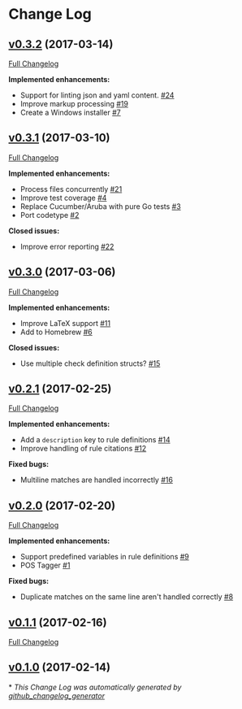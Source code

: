 # Change Log

## [v0.3.2](https://github.com/ValeLint/vale/tree/v0.3.2) (2017-03-14)
[Full Changelog](https://github.com/ValeLint/vale/compare/v0.3.1...v0.3.2)

**Implemented enhancements:**

- Support for linting json and yaml content.  [\#24](https://github.com/ValeLint/vale/issues/24)
- Improve markup processing [\#19](https://github.com/ValeLint/vale/issues/19)
- Create a Windows installer [\#7](https://github.com/ValeLint/vale/issues/7)

## [v0.3.1](https://github.com/ValeLint/vale/tree/v0.3.1) (2017-03-10)
[Full Changelog](https://github.com/ValeLint/vale/compare/v0.3.0...v0.3.1)

**Implemented enhancements:**

- Process files concurrently [\#21](https://github.com/ValeLint/vale/issues/21)
- Improve test coverage [\#4](https://github.com/ValeLint/vale/issues/4)
- Replace Cucumber/Aruba with pure Go tests [\#3](https://github.com/ValeLint/vale/issues/3)
- Port codetype [\#2](https://github.com/ValeLint/vale/issues/2)

**Closed issues:**

- Improve error reporting [\#22](https://github.com/ValeLint/vale/issues/22)

## [v0.3.0](https://github.com/ValeLint/vale/tree/v0.3.0) (2017-03-06)
[Full Changelog](https://github.com/ValeLint/vale/compare/v0.2.1...v0.3.0)

**Implemented enhancements:**

- Improve LaTeX support [\#11](https://github.com/ValeLint/vale/issues/11)
- Add to Homebrew [\#6](https://github.com/ValeLint/vale/issues/6)

**Closed issues:**

- Use multiple check definition structs? [\#15](https://github.com/ValeLint/vale/issues/15)

## [v0.2.1](https://github.com/ValeLint/vale/tree/v0.2.1) (2017-02-25)
[Full Changelog](https://github.com/ValeLint/vale/compare/v0.2.0...v0.2.1)

**Implemented enhancements:**

- Add a `description` key to rule definitions [\#14](https://github.com/ValeLint/vale/issues/14)
- Improve handling of rule citations [\#12](https://github.com/ValeLint/vale/issues/12)

**Fixed bugs:**

- Multiline matches are handled incorrectly [\#16](https://github.com/ValeLint/vale/issues/16)

## [v0.2.0](https://github.com/ValeLint/vale/tree/v0.2.0) (2017-02-20)
[Full Changelog](https://github.com/ValeLint/vale/compare/v0.1.1...v0.2.0)

**Implemented enhancements:**

- Support predefined variables in rule definitions [\#9](https://github.com/ValeLint/vale/issues/9)
- POS Tagger [\#1](https://github.com/ValeLint/vale/issues/1)

**Fixed bugs:**

- Duplicate matches on the same line aren't handled correctly [\#8](https://github.com/ValeLint/vale/issues/8)

## [v0.1.1](https://github.com/ValeLint/vale/tree/v0.1.1) (2017-02-16)
[Full Changelog](https://github.com/ValeLint/vale/compare/v0.1.0...v0.1.1)

## [v0.1.0](https://github.com/ValeLint/vale/tree/v0.1.0) (2017-02-14)


\* *This Change Log was automatically generated by [github_changelog_generator](https://github.com/skywinder/Github-Changelog-Generator)*